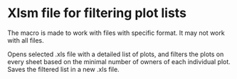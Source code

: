# Xlsm file for filtering plot lists

The macro is made to work with files with specific format.
It may not work with all files.

Opens selected .xls file with a detailed list of plots,
and filters the plots on every sheet based on
the minimal number of owners of each individual plot.
Saves the filtered list in a new .xls file.